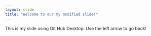```yaml
---
layout: slide
title: "Welcome to our my modified slide!"
---
```

This is my slide using Git Hub Desktop.
Use the left arrow to go back!
